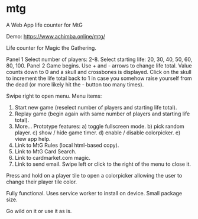 # mtg
A Web App life counter for MtG

Demo: https://www.achimba.online/mtg/

Life counter for Magic the Gathering. 

Panel 1 
Select number of players: 2-8. 
Select starting life: 20, 30, 40, 50, 60, 80, 100. 
Panel 2 
Game begins. Use + and - arrows to change life total. Value counts down to 0 and a skull and crossbones is displayed. Click on the skull to increment the life total back to 1 in case you somehow raise yourself from the dead (or more likely hit the - button too many times). 

Swipe right to open menu. Menu items: 
1) Start new game (reselect number of players and starting life total). 
2) Replay game (begin again with same number of players and starting life total). 
3) More... Prototype features: a) toggle fullscreen mode. b) pick random player. c) show / hide game timer. d) enable / disable colorpicker. e) view app help. 
4) Link to MtG Rules (local html-based copy). 
5) Link to MtG Card Search. 
6) Link to cardmarket.com magic. 
7) Link to send email. 
Swipe left or click to the right  of the menu to close it. 

Press and hold on a player tile to open a colorpicker allowing the user to change their player tile color. 

Fully functional. Uses service worker to install on device. Small package size. 

Go wild on it or use it as is. 
